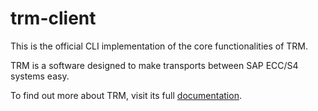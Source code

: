 # trm-client

This is the official CLI implementation of the core functionalities of TRM.

TRM is a software designed to make transports between SAP ECC/S4 systems easy.

To find out more about TRM, visit its full [documentation](https://docs.trmregistry.com).
